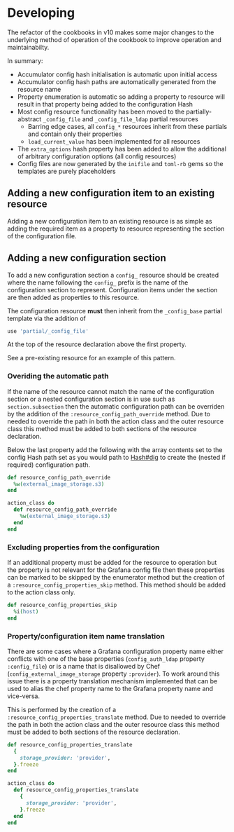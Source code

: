 # Developing

The refactor of the cookbooks in v10 makes some major changes to the underlying method of operation of the cookbook to improve operation and maintainabilty.

In summary:

- Accumulator config hash initialisation is automatic upon initial access
- Accumulator config hash paths are automatically generated from the resource name
- Property enumeration is automatic so adding a property to resource will result in that property being added to the configuration Hash
- Most config resource functionality has been moved to the partially-abstract `_config_file` and `_config_file_ldap` partial resources
  - Barring edge cases, all `config_*` resources inherit from these partials and contain only their properties
  - `load_current_value` has been implemented for all resources
- The `extra_options` hash property has been added to allow the additional of arbitrary configuration options (all config resources)
- Config files are now generated by the `inifile` and `toml-rb` gems so the templates are purely placeholders

## Adding a new configuration item to an existing resource

Adding a new configuration item to an existing resource is as simple as adding the required item as a property to resource representing the section of the configuration file.

## Adding a new configuration section

To add a new configuration section a `config_` resource should be created where the name following the `config_` prefix is the name of the configuration section to represent. Configuration items under the section are then added as properties to this resource.

The configuration resource **must** then inherit from the `_config_base` partial template via the addition of

```ruby
use 'partial/_config_file'
```

At the top of the resource declaration above the first property.

See a pre-existing resource for an example of this pattern.

### Overiding the automatic path

If the name of the resource cannot match the name of the configuration section or a nested configuration section is in use such as `section.subsection` then the automatic configuration path can be overriden by the addition of the `:resource_config_path_override` method. Due to needed to override the path in both the action class and the outer resource class this method must be added to both sections of the resource declaration.

Below the last property add the following with the array contents set to the config Hash path set as you would path to [Hash#dig](https://ruby-doc.org/core-3.0.2/Hash.html#method-i-dig) to create the (nested if required) configuration path.

```ruby
def resource_config_path_override
  %w(external_image_storage.s3)
end

action_class do
  def resource_config_path_override
    %w(external_image_storage.s3)
  end
end
```

### Excluding properties from the configuration

If an additional property must be added for the resource to operation but the property is not relevant for the Grafana config file then these properties can be marked to be skipped by the enumerator method but the creation of a `:resource_config_properties_skip` method. This method should be added to the action class only.

```ruby
def resource_config_properties_skip
  %i(host)
end
```

### Property/configuration item name translation

There are some cases where a Grafana configuration property name either conflicts with one of the base properties (`config_auth_ldap` property `:config_file`) or is a name that is disallowed by Chef (`config_external_image_storage` property `:provider`). To work around this issue there is a property translation mechanism implemented that can be used to alias the chef property name to the Grafana property name and vice-versa.

This is performed by the creation of a `:resource_config_properties_translate` method. Due to needed to override the path in both the action class and the outer resource class this method must be added to both sections of the resource declaration.

```ruby
def resource_config_properties_translate
  {
    storage_provider: 'provider',
  }.freeze
end

action_class do
  def resource_config_properties_translate
    {
      storage_provider: 'provider',
    }.freeze
  end
end
```
